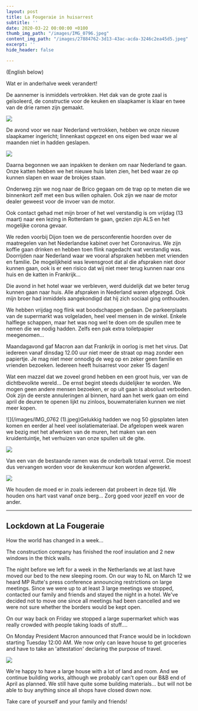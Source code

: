 ```yaml
---
layout: post
title: La Fougeraie in huisarrest
subtitle: ''
date: 2020-03-22 00:00:00 +0100
thumb_img_path: "/images/IMG_0796.jpeg"
content_img_path: "/images/27884762-3d13-43ac-acda-3246c2ea45d5.jpeg"
excerpt: ''
hide_header: false

---
```

(English below)

Wat er in anderhalve week verandert!

De aannemer is inmiddels vertrokken. Het dak van de grote zaal is geïsoleerd, de constructie voor de keuken en slaapkamer is klaar en twee van de drie ramen zijn gemaakt.

![](/images/a4c16df3-f117-43b2-a01c-ed4f86f3a3c9.jpeg)

De avond voor we naar Nederland vertrokken, hebben we onze nieuwe slaapkamer ingericht; linnenkast opgezet en ons eigen bed waar we al maanden niet in hadden geslapen.

![](/images/IMG_0798.jpeg)

Daarna begonnen we aan inpakken te denken om naar Nederland te gaan. Onze katten hebben we het nieuwe huis laten zien, het bed waar ze op kunnen slapen en waar de brokjes staan.

Onderweg zijn we nog naar de Brico gegaan om de trap op te meten die we binnenkort zelf met een bus willen ophalen. Ook zijn we naar de motor dealer geweest voor de invoer van de motor.

Ook contact gehad met mijn broer of het wel verstandig is om vrijdag (13 maart) naar een lezing in Rotterdam te gaan, gezien zijn ALS en het mogelijke corona gevaar.

We reden voorbij Dijon toen we de persconferentie hoorden over de maatregelen van het Nederlandse kabinet over het Coronavirus. We zijn koffie gaan drinken en hebben toen flink nagedacht wat verstandig was. Doorrijden naar Nederland waar we vooral afspraken hebben met vrienden en familie. De mogelijkheid was levensgroot dat al die afspraken niet door kunnen gaan, ook is er een risico dat wij niet meer terug kunnen naar ons huis en de katten in Frankrijk…

Die avond in het hotel waar we verbleven, werd duidelijk dat we beter terug kunnen gaan naar huis. Alle afspraken in Nederland waren afgezegd. Ook mijn broer had inmiddels aangekondigd dat hij zich sociaal ging onthouden.

We hebben vrijdag nog flink wat boodschappen gedaan. De parkeerplaats van de supermarkt was volgeladen, heel veel mensen in de winkel. Enkele halflege schappen, maar het was nog wel te doen om de spullen mee te nemen die we nodig hadden. Zelfs een pak extra toiletpapier meegenomen...

Maandagavond gaf Macron aan dat Frankrijk in oorlog is met het virus. Dat iedereen vanaf dinsdag 12.00 uur niet meer de straat op mag zonder een papiertje. Je mag niet meer onnodig de weg op en zeker geen familie en vrienden bezoeken. Iedereen heeft huisarrest voor zeker 15 dagen!

Wat een mazzel dat we zoveel grond hebben en een groot huis, ver van de dichtbevolkte wereld… De ernst begint steeds duidelijker te worden. We mogen geen andere mensen bezoeken, er op uit gaan is absoluut verboden. Ook zijn de eerste annuleringen al binnen, hard aan het werk gaan om eind april de deuren te openen lijkt nu zinloos, bouwmaterialen kunnen we niet meer kopen.

![](/images/IMG_0762 (1).jpeg)Gelukkig hadden we nog 50 gipsplaten laten komen en eerder al heel veel isolatiemateriaal. De afgelopen week waren we bezig met het afwerken van de muren, het maken van een kruidentuintje, het verhuizen van onze spullen uit de gite.

![](/images/27884762-3d13-43ac-acda-3246c2ea45d5-1.jpeg)

Van een van de bestaande ramen was de onderbalk totaal verrot. Die moest dus vervangen worden voor de keukenmuur kon worden afgewerkt.

![](/images/IMG_0795.jpeg)

We houden de moed er in zoals iedereen dat probeert in deze tijd. We houden ons hart vast vanaf onze berg… Zorg goed voor jezelf en voor de ander.

***

## Lockdown at La Fougeraie

How the world has changed in a week...

The construction company has finished the roof insulation and 2 new windows in the thick walls.

The night before we left for a week in the Netherlands we at last have moved our bed to the new sleeping room. On our way to NL on March 12 we heard MP Rutte's press conference announcing restrictions on large meetings. Since we were up to at least 3 large meetings we stopped, contacted our family and friends and stayed the night in a hotel. We've decided not to move one since all meetings had been cancelled and we were not sure whether the borders would be kept open.

On our way back on Friday we stopped a large supermarket which was really crowded with people taking loads of stuff....

On Monday President Macron announced that France would be in lockdown starting Tuesday 12:00 AM. We now only can leave house to get groceries and have to take an 'attestation' declaring the purpose of travel.

![](/images/IMG_0790.jpeg)

We're happy to have a large house with a lot of land and room. And we continue building works, although we probably can't open our B&B end of April as planned. We still have quite some building materials... but will not be able to buy anything since all shops have closed down now.

Take care of yourself and your family and friends!